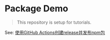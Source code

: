 # Package Demo

> This repository is setup for tutorials.

See: [使用GitHub Actions创建release并发布npm包](https://juejin.cn/post/7412672720826564671)
